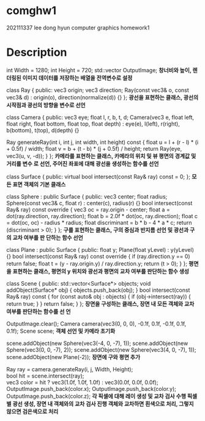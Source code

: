 # comghw1
202111337 lee dong hyun computer graphics homework1

# Description

int Width = 1280; 
int Height = 720; 
std::vector<float> OutputImage; 
**창너비와 높이, 렌더링된 이미지 데이터를 저장하는 배열을 전역변수로 설정**

class Ray { 
public: 
 vec3 origin; 
 vec3 direction; 
 Ray(const vec3& o, const vec3& d) : origin(o), direction(normalize(d)) 
{} 
}; 
**광선을 표현하는 클래스, 광선의 시작점과 광선의 방향을 변수로 선언**

class Camera { 
public: 
 vec3 eye; 
 float l, r, b, t, d; 
 Camera(vec3 e, float left, float right, float bottom, float top, float 
depth) 
  : eye(e), l(left), r(right), b(bottom), t(top), d(depth) {} 
 
 Ray generateRay(int i, int j, int width, int height) const { 
  float u = l + (r - l) * (i + 0.5f) / width; 
  float v = b + (t - b) * (j + 0.5f) / height; 
  return Ray(eye, vec3(u, v, -d)); 
 } 
}; 
**카메라를 표현하는 클래스, 카메라의 위치 및 뷰 평면의 경계값 및 거리를 변수
로 선언, 주어진 좌표에 대해 광선을 생성하는 함수를 선언**

class Surface { 
public: 
 virtual bool intersect(const Ray& ray) const = 0; 
}; 
**모든 표면 객체의 기본 클래스**

class Sphere : public Surface { 
public: 
 vec3 center; 
 float radius; 
 Sphere(const vec3& c, float r) : center(c), radius(r) {} 
 bool intersect(const Ray& ray) const override { 
  vec3 oc = ray.origin - center; 
  float a = dot(ray.direction, ray.direction); 
  float b = 2.0f * dot(oc, ray.direction); 
  float c = dot(oc, oc) - radius * radius; 
  float discriminant = b * b - 4 * a * c; 
  return (discriminant > 0); 
 } 
}; 
**구를 표현하는 클래스, 구의 중심과 반지름 선언 및 광선과 구의 교차 여부를 판
단하는 함수 선언**

class Plane : public Surface { 
public: 
 float y; 
 Plane(float yLevel) : y(yLevel) {} 
 bool intersect(const Ray& ray) const override { 
  if (ray.direction.y == 0) return false; 
  float t = (y - ray.origin.y) / ray.direction.y; 
  return (t > 0); 
 } 
};
**평면을 표현하는 클래스, 평면의 y 위치와 광선과 평면의 교차 여부를 판단하는 
함수 생성**

class Scene { 
public: 
 std::vector<Surface*> objects; 
 void addObject(Surface* obj) { 
  objects.push_back(obj); 
 } 
 bool intersect(const Ray& ray) const { 
  for (const auto& obj : objects) { 
   if (obj->intersect(ray)) { 
    return true; 
   } 
  } 
  return false; 
 } 
};
**장면을 구성하는 클래스, 장면 내 모든 객체와 교차 여부를 판단하는 함수를 선
언**

OutputImage.clear(); 
Camera camera(vec3(0, 0, 0), -0.1f, 0.1f, -0.1f, 0.1f, 0.1f); 
Scene scene; 
**객체 선언 및 카메라 초기화**

scene.addObject(new Sphere(vec3(-4, 0, -7), 1)); 
scene.addObject(new Sphere(vec3(0, 0, -7), 2)); 
scene.addObject(new Sphere(vec3(4, 0, -7), 1)); 
scene.addObject(new Plane(-2)); 
**장면에 구와 평면 추가**

Ray ray = camera.generateRay(i, j, Width, Height);  
bool hit = scene.intersect(ray);  
vec3 color = hit ? vec3(1.0f, 1.0f, 1.0f) : vec3(0.0f, 0.0f, 0.0f); 
OutputImage.push_back(color.x); 
OutputImage.push_back(color.y); 
OutputImage.push_back(color.z);
**각 픽셀에 대해 레이 생성 및 교차 검사 수행 
픽셀별 광선 생성, 장면 내 객체와의 교차 검사 진행 
객체와 교차하면 흰색으로 처리, 그렇지 않으면 검은색으로 처리**



